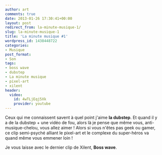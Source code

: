 ```yaml
---
author: art
comments: true
date: 2013-01-26 17:30:41+00:00
layout: post
redirect_from: la-minute-musique-1/
slug: la-minute-musique-1
title: 'La minute musique #1'
wordpress_id: 1438448722
categories:
- Musique
post_format:
- Son
tags:
- boss wave
- dubstep
- La minute musique
- pixel-art
- xilent
header:
  video:
    id: 4wTLjEqj5Xk
    provider: youtube
---
```


Ceux qui me connaissent savent à quel point j'aime **la dubstep**. Et quand il y a de la dubstep + une vidéo de fou, alors là je pense que même vous, anti-musique-chelou, vous allez aimer ! Alors si vous n'êtes pas geek ou gamer, ce clip semi-psyché alliant le pixel-art et le complexe du super-héros va quand même vous emmener loin !

Je vous laisse avec le dernier clip de Xilent, **Boss wave**.
